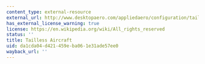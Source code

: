 ```yaml
---
content_type: external-resource
external_url: http://www.desktopaero.com/appliedaero/configuration/tailless.html
has_external_license_warning: true
license: https://en.wikipedia.org/wiki/All_rights_reserved
status: ''
title: Tailless Aircraft
uid: da1cda04-d421-459e-ba06-1e31ade57ee0
wayback_url: ''
---
```

